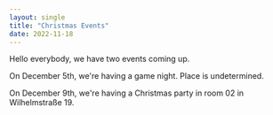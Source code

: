 ```yaml
---
layout: single
title: "Christmas Events"
date: 2022-11-18
---
```



Hello everybody, we have two events coming up. 

On December 5th, we're having a game night. Place is undetermined. 

On December 9th, we're having a Christmas party in room 02 in Wilhelmstraße 19.


